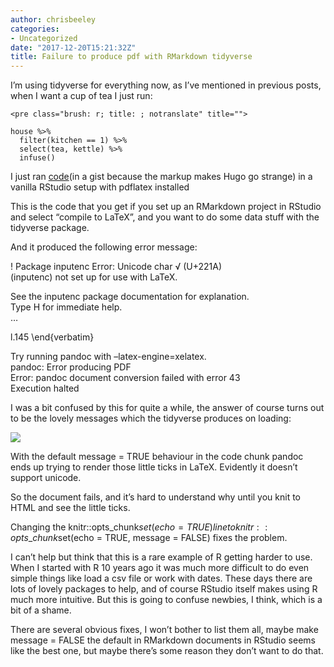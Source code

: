 ```yaml
---
author: chrisbeeley
categories:
- Uncategorized
date: "2017-12-20T15:21:32Z"
title: Failure to produce pdf with RMarkdown tidyverse
---
```


I’m using tidyverse for everything now, as I’ve mentioned in previous posts, when I want a cup of tea I just run:

```
<pre class="brush: r; title: ; notranslate" title="">

house %>%
  filter(kitchen == 1) %>%
  select(tea, kettle) %>%
  infuse()

```

I just ran [code](https://gist.github.com/ChrisBeeley/867ffe93f541797e48f3ad195a75efb9)(in a gist because the markup makes Hugo go strange) in a vanilla RStudio setup with pdflatex installed

This is the code that you get if you set up an RMarkdown project in RStudio and select “compile to LaTeX”, and you want to do some data stuff with the tidyverse package.

And it produced the following error message:

! Package inputenc Error: Unicode char √ (U+221A)  
(inputenc) not set up for use with LaTeX.

See the inputenc package documentation for explanation.  
Type H <return> for immediate help.  
 … </return>

l.145 \\end{verbatim}

Try running pandoc with –latex-engine=xelatex.  
pandoc: Error producing PDF  
Error: pandoc document conversion failed with error 43  
Execution halted

I was a bit confused by this for quite a while, the answer of course turns out to be the lovely messages which the tidyverse produces on loading:

![](https://lh3.googleusercontent.com/-Cn0ZuIwP3zs/Wjp1shrKdeI/AAAAAAAAL7Y/rcFYBh2GvA8sw8jgcUcwheZ0aertVHX4gCHMYCw/d/Screenshot_.jpg)

With the default message = TRUE behaviour in the code chunk pandoc ends up trying to render those little ticks in LaTeX. Evidently it doesn’t support unicode.

So the document fails, and it’s hard to understand why until you knit to HTML and see the little ticks.

Changing the knitr::opts\_chunk$set(echo = TRUE) line to knitr::opts\_chunk$set(echo = TRUE, message = FALSE) fixes the problem.

I can’t help but think that this is a rare example of R getting harder to use. When I started with R 10 years ago it was much more difficult to do even simple things like load a csv file or work with dates. These days there are lots of lovely packages to help, and of course RStudio itself makes using R much more intuitive. But this is going to confuse newbies, I think, which is a bit of a shame.

There are several obvious fixes, I won’t bother to list them all, maybe make message = FALSE the default in RMarkdown documents in RStudio seems like the best one, but maybe there’s some reason they don’t want to do that.
